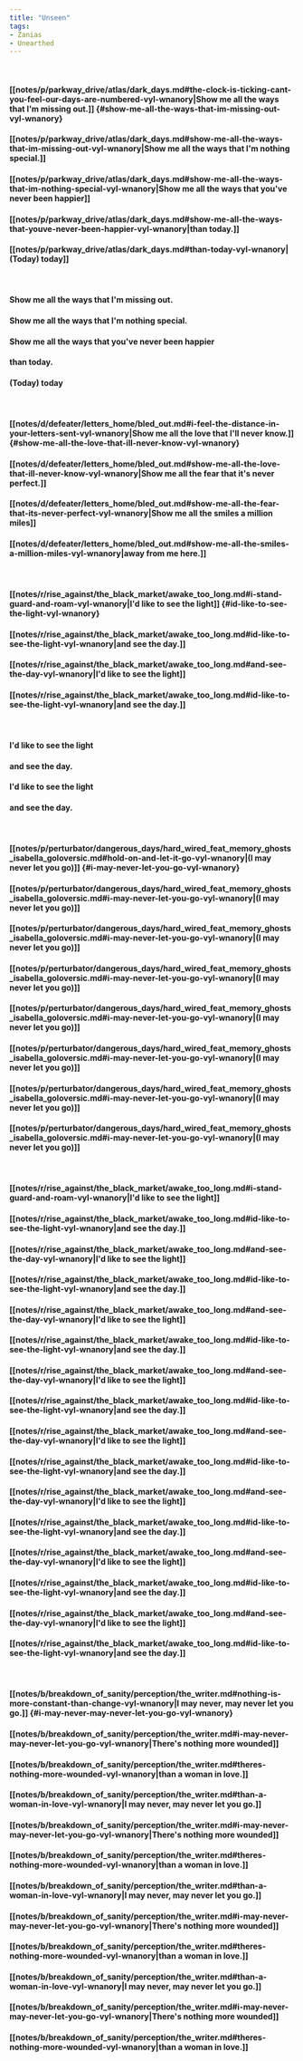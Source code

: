 ```yaml
---
title: "Unseen"
tags:
- Zanias
- Unearthed
---
```

&nbsp;
#### [[notes/p/parkway_drive/atlas/dark_days.md#the-clock-is-ticking-cant-you-feel-our-days-are-numbered-vyl-wnanory|Show me all the ways that I'm missing out.]] {#show-me-all-the-ways-that-im-missing-out-vyl-wnanory}
#### [[notes/p/parkway_drive/atlas/dark_days.md#show-me-all-the-ways-that-im-missing-out-vyl-wnanory|Show me all the ways that I'm nothing special.]]
#### [[notes/p/parkway_drive/atlas/dark_days.md#show-me-all-the-ways-that-im-nothing-special-vyl-wnanory|Show me all the ways that you've never been happier]]
#### [[notes/p/parkway_drive/atlas/dark_days.md#show-me-all-the-ways-that-youve-never-been-happier-vyl-wnanory|than today.]]
#### [[notes/p/parkway_drive/atlas/dark_days.md#than-today-vyl-wnanory|(Today) today]]
&nbsp;
#### Show me all the ways that I'm missing out.
#### Show me all the ways that I'm nothing special.
#### Show me all the ways that you've never been happier
#### than today.
#### (Today) today
&nbsp;
#### [[notes/d/defeater/letters_home/bled_out.md#i-feel-the-distance-in-your-letters-sent-vyl-wnanory|Show me all the love that I'll never know.]] {#show-me-all-the-love-that-ill-never-know-vyl-wnanory}
#### [[notes/d/defeater/letters_home/bled_out.md#show-me-all-the-love-that-ill-never-know-vyl-wnanory|Show me all the fear that it's never perfect.]]
#### [[notes/d/defeater/letters_home/bled_out.md#show-me-all-the-fear-that-its-never-perfect-vyl-wnanory|Show me all the smiles a million miles]]
#### [[notes/d/defeater/letters_home/bled_out.md#show-me-all-the-smiles-a-million-miles-vyl-wnanory|away from me here.]]
&nbsp;
#### [[notes/r/rise_against/the_black_market/awake_too_long.md#i-stand-guard-and-roam-vyl-wnanory|I'd like to see the light]] {#id-like-to-see-the-light-vyl-wnanory}
#### [[notes/r/rise_against/the_black_market/awake_too_long.md#id-like-to-see-the-light-vyl-wnanory|and see the day.]]
#### [[notes/r/rise_against/the_black_market/awake_too_long.md#and-see-the-day-vyl-wnanory|I'd like to see the light]]
#### [[notes/r/rise_against/the_black_market/awake_too_long.md#id-like-to-see-the-light-vyl-wnanory|and see the day.]]
&nbsp;
#### I'd like to see the light
#### and see the day.
#### I'd like to see the light
#### and see the day.
&nbsp;
#### [[notes/p/perturbator/dangerous_days/hard_wired_feat_memory_ghosts_isabella_goloversic.md#hold-on-and-let-it-go-vyl-wnanory|(I may never let you go)]] {#i-may-never-let-you-go-vyl-wnanory}
#### [[notes/p/perturbator/dangerous_days/hard_wired_feat_memory_ghosts_isabella_goloversic.md#i-may-never-let-you-go-vyl-wnanory|(I may never let you go)]]
#### [[notes/p/perturbator/dangerous_days/hard_wired_feat_memory_ghosts_isabella_goloversic.md#i-may-never-let-you-go-vyl-wnanory|(I may never let you go)]]
#### [[notes/p/perturbator/dangerous_days/hard_wired_feat_memory_ghosts_isabella_goloversic.md#i-may-never-let-you-go-vyl-wnanory|(I may never let you go)]]
#### [[notes/p/perturbator/dangerous_days/hard_wired_feat_memory_ghosts_isabella_goloversic.md#i-may-never-let-you-go-vyl-wnanory|(I may never let you go)]]
#### [[notes/p/perturbator/dangerous_days/hard_wired_feat_memory_ghosts_isabella_goloversic.md#i-may-never-let-you-go-vyl-wnanory|(I may never let you go)]]
#### [[notes/p/perturbator/dangerous_days/hard_wired_feat_memory_ghosts_isabella_goloversic.md#i-may-never-let-you-go-vyl-wnanory|(I may never let you go)]]
#### [[notes/p/perturbator/dangerous_days/hard_wired_feat_memory_ghosts_isabella_goloversic.md#i-may-never-let-you-go-vyl-wnanory|(I may never let you go)]]
&nbsp;
#### [[notes/r/rise_against/the_black_market/awake_too_long.md#i-stand-guard-and-roam-vyl-wnanory|I'd like to see the light]]
#### [[notes/r/rise_against/the_black_market/awake_too_long.md#id-like-to-see-the-light-vyl-wnanory|and see the day.]]
#### [[notes/r/rise_against/the_black_market/awake_too_long.md#and-see-the-day-vyl-wnanory|I'd like to see the light]]
#### [[notes/r/rise_against/the_black_market/awake_too_long.md#id-like-to-see-the-light-vyl-wnanory|and see the day.]]
#### [[notes/r/rise_against/the_black_market/awake_too_long.md#and-see-the-day-vyl-wnanory|I'd like to see the light]]
#### [[notes/r/rise_against/the_black_market/awake_too_long.md#id-like-to-see-the-light-vyl-wnanory|and see the day.]]
#### [[notes/r/rise_against/the_black_market/awake_too_long.md#and-see-the-day-vyl-wnanory|I'd like to see the light]]
#### [[notes/r/rise_against/the_black_market/awake_too_long.md#id-like-to-see-the-light-vyl-wnanory|and see the day.]]
#### [[notes/r/rise_against/the_black_market/awake_too_long.md#and-see-the-day-vyl-wnanory|I'd like to see the light]]
#### [[notes/r/rise_against/the_black_market/awake_too_long.md#id-like-to-see-the-light-vyl-wnanory|and see the day.]]
#### [[notes/r/rise_against/the_black_market/awake_too_long.md#and-see-the-day-vyl-wnanory|I'd like to see the light]]
#### [[notes/r/rise_against/the_black_market/awake_too_long.md#id-like-to-see-the-light-vyl-wnanory|and see the day.]]
#### [[notes/r/rise_against/the_black_market/awake_too_long.md#and-see-the-day-vyl-wnanory|I'd like to see the light]]
#### [[notes/r/rise_against/the_black_market/awake_too_long.md#id-like-to-see-the-light-vyl-wnanory|and see the day.]]
#### [[notes/r/rise_against/the_black_market/awake_too_long.md#and-see-the-day-vyl-wnanory|I'd like to see the light]]
#### [[notes/r/rise_against/the_black_market/awake_too_long.md#id-like-to-see-the-light-vyl-wnanory|and see the day.]]
&nbsp;
#### [[notes/b/breakdown_of_sanity/perception/the_writer.md#nothing-is-more-constant-than-change-vyl-wnanory|I may never, may never let you go.]] {#i-may-never-may-never-let-you-go-vyl-wnanory}
#### [[notes/b/breakdown_of_sanity/perception/the_writer.md#i-may-never-may-never-let-you-go-vyl-wnanory|There's nothing more wounded]]
#### [[notes/b/breakdown_of_sanity/perception/the_writer.md#theres-nothing-more-wounded-vyl-wnanory|than a woman in love.]]
#### [[notes/b/breakdown_of_sanity/perception/the_writer.md#than-a-woman-in-love-vyl-wnanory|I may never, may never let you go.]]
#### [[notes/b/breakdown_of_sanity/perception/the_writer.md#i-may-never-may-never-let-you-go-vyl-wnanory|There's nothing more wounded]]
#### [[notes/b/breakdown_of_sanity/perception/the_writer.md#theres-nothing-more-wounded-vyl-wnanory|than a woman in love.]]
#### [[notes/b/breakdown_of_sanity/perception/the_writer.md#than-a-woman-in-love-vyl-wnanory|I may never, may never let you go.]]
#### [[notes/b/breakdown_of_sanity/perception/the_writer.md#i-may-never-may-never-let-you-go-vyl-wnanory|There's nothing more wounded]]
#### [[notes/b/breakdown_of_sanity/perception/the_writer.md#theres-nothing-more-wounded-vyl-wnanory|than a woman in love.]]
#### [[notes/b/breakdown_of_sanity/perception/the_writer.md#than-a-woman-in-love-vyl-wnanory|I may never, may never let you go.]]
#### [[notes/b/breakdown_of_sanity/perception/the_writer.md#i-may-never-may-never-let-you-go-vyl-wnanory|There's nothing more wounded]]
#### [[notes/b/breakdown_of_sanity/perception/the_writer.md#theres-nothing-more-wounded-vyl-wnanory|than a woman in love.]]
